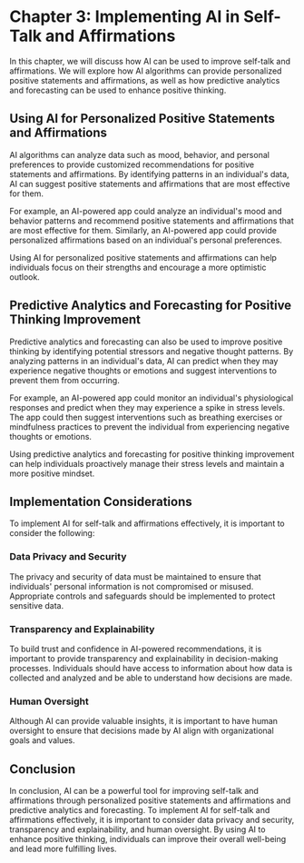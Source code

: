 Chapter 3: Implementing AI in Self-Talk and Affirmations
========================================================

In this chapter, we will discuss how AI can be used to improve self-talk and affirmations. We will explore how AI algorithms can provide personalized positive statements and affirmations, as well as how predictive analytics and forecasting can be used to enhance positive thinking.

Using AI for Personalized Positive Statements and Affirmations
--------------------------------------------------------------

AI algorithms can analyze data such as mood, behavior, and personal preferences to provide customized recommendations for positive statements and affirmations. By identifying patterns in an individual's data, AI can suggest positive statements and affirmations that are most effective for them.

For example, an AI-powered app could analyze an individual's mood and behavior patterns and recommend positive statements and affirmations that are most effective for them. Similarly, an AI-powered app could provide personalized affirmations based on an individual's personal preferences.

Using AI for personalized positive statements and affirmations can help individuals focus on their strengths and encourage a more optimistic outlook.

Predictive Analytics and Forecasting for Positive Thinking Improvement
----------------------------------------------------------------------

Predictive analytics and forecasting can also be used to improve positive thinking by identifying potential stressors and negative thought patterns. By analyzing patterns in an individual's data, AI can predict when they may experience negative thoughts or emotions and suggest interventions to prevent them from occurring.

For example, an AI-powered app could monitor an individual's physiological responses and predict when they may experience a spike in stress levels. The app could then suggest interventions such as breathing exercises or mindfulness practices to prevent the individual from experiencing negative thoughts or emotions.

Using predictive analytics and forecasting for positive thinking improvement can help individuals proactively manage their stress levels and maintain a more positive mindset.

Implementation Considerations
-----------------------------

To implement AI for self-talk and affirmations effectively, it is important to consider the following:

### Data Privacy and Security

The privacy and security of data must be maintained to ensure that individuals' personal information is not compromised or misused. Appropriate controls and safeguards should be implemented to protect sensitive data.

### Transparency and Explainability

To build trust and confidence in AI-powered recommendations, it is important to provide transparency and explainability in decision-making processes. Individuals should have access to information about how data is collected and analyzed and be able to understand how decisions are made.

### Human Oversight

Although AI can provide valuable insights, it is important to have human oversight to ensure that decisions made by AI align with organizational goals and values.

Conclusion
----------

In conclusion, AI can be a powerful tool for improving self-talk and affirmations through personalized positive statements and affirmations and predictive analytics and forecasting. To implement AI for self-talk and affirmations effectively, it is important to consider data privacy and security, transparency and explainability, and human oversight. By using AI to enhance positive thinking, individuals can improve their overall well-being and lead more fulfilling lives.
